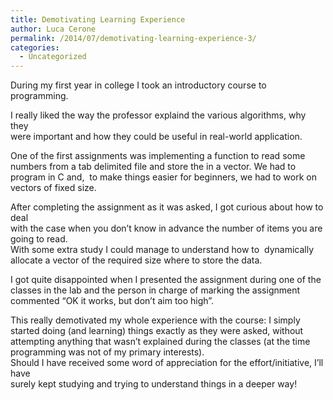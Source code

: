 ```yaml
---
title: Demotivating Learning Experience
author: Luca Cerone
permalink: /2014/07/demotivating-learning-experience-3/
categories:
  - Uncategorized
---
```

During my first year in college I took an introductory course to programming.

I really liked the way the professor explaind the various algorithms, why they  
were important and how they could be useful in real-world application.

One of the first assignments was implementing a function to read some numbers from a tab delimited file and store the in a vector. We had to program in C and,  to make things easier for beginners, we had to work on vectors of fixed size.

After completing the assignment as it was asked, I got curious about how to deal  
with the case when you don&#8217;t know in advance the number of items you are going to read.  
With some extra study I could manage to understand how to  dynamically allocate a vector of the required size where to store the data.

I got quite disappointed when I presented the assignment during one of the classes in the lab and the person in charge of marking the assignment commented &#8220;OK it works, but don&#8217;t aim too high&#8221;.

This really demotivated my whole experience with the course: I simply started doing (and learning) things exactly as they were asked, without attempting anything that wasn&#8217;t explained during the classes (at the time programming was not of my primary interests).  
Should I have received some word of appreciation for the effort/initiative, I&#8217;ll have  
surely kept studying and trying to understand things in a deeper way!
